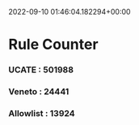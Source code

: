 2022-09-10 01:46:04.182294+00:00
# Rule Counter 
 ### UCATE : 501988

 ### Veneto : 24441

 ### Allowlist : 13924